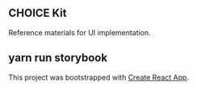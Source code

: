 
## CHOICE Kit

Reference materials for UI implementation.

## yarn run storybook

This project was bootstrapped with [Create React App](https://github.com/facebookincubator/create-react-app).
